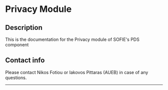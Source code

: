 # Privacy Module
## Description
This is the documentation for the Privacy module of SOFIE's PDS component

## Contact info

Please contact Nikos Fotiou or Iakovos Pittaras (AUEB) in case of any questions.

***